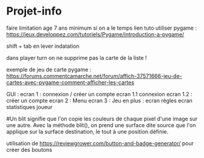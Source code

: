 # Projet-info
faire limitation age 7 ans minimum si on a le temps
lien tuto utiliser pygame : https://jeux.developpez.com/tutoriels/Pygame/introduction-a-pygame/


shift + tab en lever indatation



dans player turn on ne supprime pas la carte de la liste !



exemple de jeu de carte pygame : https://forums.commentcamarche.net/forum/affich-37571666-jeu-de-cartes-avec-pygame-comment-afficher-les-cartes



GUI :
ecran 1 : connexion / créer un compte
ecran 1.1 connexion ecran 1.2 : créer un compte
ecran 2 : Menu
ecran 3 : Jeu
en plus :
ecran règles
ecran statistiques joueur



#Un blit signifie que l'on copie les couleurs de chaque pixel d'une image sur une autre. Avec la méthode blit(), on prend une surface dite source que l'on applique sur la surface destination, le tout à une position définie.




utilisation de  https://reviewgrower.com/button-and-badge-generator/ pour créer des boutons